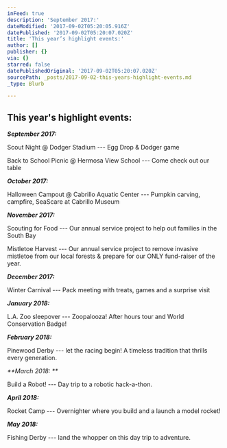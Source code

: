 ```yaml
---
inFeed: true
description: 'September 2017:'
dateModified: '2017-09-02T05:20:05.916Z'
datePublished: '2017-09-02T05:20:07.020Z'
title: 'This year’s highlight events:'
author: []
publisher: {}
via: {}
starred: false
datePublishedOriginal: '2017-09-02T05:20:07.020Z'
sourcePath: _posts/2017-09-02-this-years-highlight-events.md
_type: Blurb

---
```

## This year's highlight events:

_**September 2017:**_

Scout Night @ Dodger Stadium --- Egg Drop & Dodger game

Back to School Picnic @ Hermosa View School --- Come check out our table

_**October 2017:**_

Halloween Campout @ Cabrillo Aquatic Center --- Pumpkin carving, campfire, SeaScare at Cabrillo Museum

_**November 2017:**_

Scouting for Food --- Our annual service project to help out families in the South Bay

Mistletoe Harvest --- Our annual service project to remove invasive mistletoe from our local forests & prepare for our ONLY fund-raiser of the year.

_**December 2017:**_

Winter Carnival --- Pack meeting with treats, games and a surprise visit

_**January 2018:**_

L.A. Zoo sleepover --- Zoopalooza! After hours tour and World Conservation Badge!

_**February 2018:**_

Pinewood Derby --- let the racing begin! A timeless tradition that thrills every generation.

_**March 2018: **_

Build a Robot! --- Day trip to a robotic hack-a-thon.

_**April 2018:**_

Rocket Camp --- Overnighter where you build and a launch a model rocket!

_**May 2018:**_

Fishing Derby --- land the whopper on this day trip to adventure.